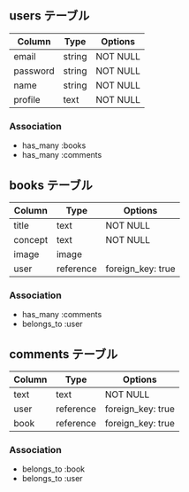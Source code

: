 ## users テーブル

| Column     | Type    | Options   |
| ---------- | ------- | --------- |
| email      | string  | NOT NULL  |
| password   | string  | NOT NULL  |
| name       | string  | NOT NULL  |
| profile    | text    | NOT NULL  | 

### Association
- has_many :books
- has_many :comments


## books テーブル

| Column     | Type      | Options                    |
| ---------- | --------- | -------------------------- |
| title      | text      | NOT NULL                   |
| concept    | text      | NOT NULL                   |
| image      | image     |                            | 
| user       | reference | foreign_key: true          | 

### Association
- has_many   :comments
- belongs_to :user


## comments テーブル

| Column     | Type      | Options                    |
| ---------- | --------- | -------------------------- |
| text       | text      | NOT NULL                   |
| user       | reference | foreign_key: true          |
| book       | reference | foreign_key: true          |

### Association
- belongs_to :book
- belongs_to :user
